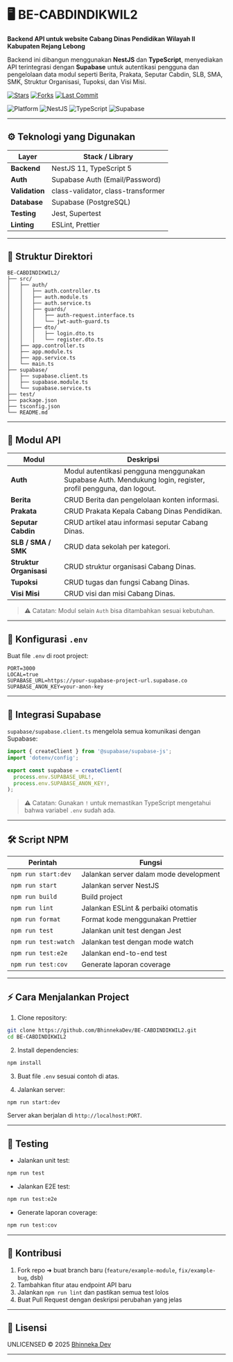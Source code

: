 # 🖥️ BE-CABDINDIKWIL2

**Backend API untuk website Cabang Dinas Pendidikan Wilayah II Kabupaten Rejang Lebong**

Backend ini dibangun menggunakan **NestJS** dan **TypeScript**, menyediakan API terintegrasi dengan **Supabase** untuk autentikasi pengguna dan pengelolaan data modul seperti Berita, Prakata, Seputar Cabdin, SLB, SMA, SMK, Struktur Organisasi, Tupoksi, dan Visi Misi.

[![Stars](https://img.shields.io/github/stars/BhinnekaDev/BE-CABDINDIKWIL2?style=flat-square)](https://github.com/BhinnekaDev/BE-CABDINDIKWIL2/stargazers)
[![Forks](https://img.shields.io/github/forks/BhinnekaDev/BE-CABDINDIKWIL2?style=flat-square)](https://github.com/BhinnekaDev/BE-CABDINDIKWIL2/network)
[![Last Commit](https://img.shields.io/github/last-commit/BhinnekaDev/BE-CABDINDIKWIL2?style=flat-square)](https://github.com/BhinnekaDev/BE-CABDINDIKWIL2/commits/master)

![Platform](https://img.shields.io/badge/platform-API-blue?style=flat-square)
![NestJS](https://img.shields.io/badge/NestJS-11-red?logo=nestjs&style=flat-square)
![TypeScript](https://img.shields.io/badge/TypeScript-5.x-3178C6?logo=typescript&logoColor=white&style=flat-square)
![Supabase](https://img.shields.io/badge/Supabase-Auth%20%26%20PostgreSQL-3FCF8E?logo=supabase&style=flat-square)

---

## ⚙️ Teknologi yang Digunakan

| Layer          | Stack / Library                    |
| -------------- | ---------------------------------- |
| **Backend**    | NestJS 11, TypeScript 5            |
| **Auth**       | Supabase Auth (Email/Password)     |
| **Validation** | class-validator, class-transformer |
| **Database**   | Supabase (PostgreSQL)              |
| **Testing**    | Jest, Supertest                    |
| **Linting**    | ESLint, Prettier                   |

---

## 📁 Struktur Direktori

```
BE-CABDINDIKWIL2/
├── src/
│   ├── auth/
│   │   ├── auth.controller.ts
│   │   ├── auth.module.ts
│   │   ├── auth.service.ts
│   │   ├── guards/
│   │   │   ├── auth-request.interface.ts
│   │   │   └── jwt-auth-guard.ts
│   │   ├── dto/
│   │   │   ├── login.dto.ts
│   │   │   └── register.dto.ts
│   ├── app.controller.ts
│   ├── app.module.ts
│   ├── app.service.ts
│   └── main.ts
├── supabase/
│   ├── supabase.client.ts
│   ├── supabase.module.ts
│   └── supabase.service.ts
├── test/
├── package.json
├── tsconfig.json
└── README.md
```

---

## 🚀 Modul API

| Modul                   | Deskripsi                                                                                                     |
| ----------------------- | ------------------------------------------------------------------------------------------------------------- |
| **Auth**                | Modul autentikasi pengguna menggunakan Supabase Auth. Mendukung login, register, profil pengguna, dan logout. |
| **Berita**              | CRUD Berita dan pengelolaan konten informasi.                                                                 |
| **Prakata**             | CRUD Prakata Kepala Cabang Dinas Pendidikan.                                                                  |
| **Seputar Cabdin**      | CRUD artikel atau informasi seputar Cabang Dinas.                                                             |
| **SLB / SMA / SMK**     | CRUD data sekolah per kategori.                                                                               |
| **Struktur Organisasi** | CRUD struktur organisasi Cabang Dinas.                                                                        |
| **Tupoksi**             | CRUD tugas dan fungsi Cabang Dinas.                                                                           |
| **Visi Misi**           | CRUD visi dan misi Cabang Dinas.                                                                              |

> ⚠️ Catatan: Modul selain `Auth` bisa ditambahkan sesuai kebutuhan.

---

## 🔌 Konfigurasi `.env`

Buat file `.env` di root project:

```env
PORT=3000
LOCAL=true
SUPABASE_URL=https://your-supabase-project-url.supabase.co
SUPABASE_ANON_KEY=your-anon-key
```

---

## 🧩 Integrasi Supabase

`supabase/supabase.client.ts` mengelola semua komunikasi dengan Supabase:

```ts
import { createClient } from '@supabase/supabase-js';
import 'dotenv/config';

export const supabase = createClient(
  process.env.SUPABASE_URL!,
  process.env.SUPABASE_ANON_KEY!,
);
```

> ⚠️ Catatan: Gunakan `!` untuk memastikan TypeScript mengetahui bahwa variabel `.env` sudah ada.

---

## 🛠️ Script NPM

| Perintah             | Fungsi                                 |
| -------------------- | -------------------------------------- |
| `npm run start:dev`  | Jalankan server dalam mode development |
| `npm run start`      | Jalankan server NestJS                 |
| `npm run build`      | Build project                          |
| `npm run lint`       | Jalankan ESLint & perbaiki otomatis    |
| `npm run format`     | Format kode menggunakan Prettier       |
| `npm run test`       | Jalankan unit test dengan Jest         |
| `npm run test:watch` | Jalankan test dengan mode watch        |
| `npm run test:e2e`   | Jalankan end-to-end test               |
| `npm run test:cov`   | Generate laporan coverage              |

---

## ⚡ Cara Menjalankan Project

1. Clone repository:

```bash
git clone https://github.com/BhinnekaDev/BE-CABDINDIKWIL2.git
cd BE-CABDINDIKWIL2
```

2. Install dependencies:

```bash
npm install
```

3. Buat file `.env` sesuai contoh di atas.

4. Jalankan server:

```bash
npm run start:dev
```

Server akan berjalan di `http://localhost:PORT`.

---

## 🧪 Testing

- Jalankan unit test:

```bash
npm run test
```

- Jalankan E2E test:

```bash
npm run test:e2e
```

- Generate laporan coverage:

```bash
npm run test:cov
```

---

## 🤝 Kontribusi

1. Fork repo ➜ buat branch baru (`feature/example-module`, `fix/example-bug`, dsb)
2. Tambahkan fitur atau endpoint API baru
3. Jalankan `npm run lint` dan pastikan semua test lolos
4. Buat Pull Request dengan deskripsi perubahan yang jelas

---

## 📜 Lisensi

UNLICENSED © 2025 [Bhinneka Dev](https://github.com/BhinnekaDev)

---
